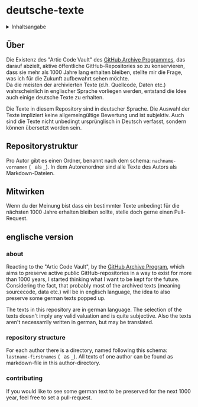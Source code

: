 # deutsche-texte

<details>
<summary>Inhaltsangabe</summary>

- [Über](#%c3%9cber)
- [Repositorystruktur](#repositorystruktur)
- [Mitwirken](#mitwirken)
- [englische version](#englische-version)
  - [about](#about)
  - [repository structure](#repository-structure)
  - [contributing](#contributing)
</details>

## Über
Die Existenz des "Artic Code Vault" des [GitHub Archive Programmes](https://archiveprogram.github.com/), das darauf abzielt, aktive öffentliche GitHub-Repositories so zu konservieren, dass sie mehr als 1000 Jahre lang erhalten bleiben, stellte mir die Frage, was ich für die Zukunft aufbewahrt sehen möchte. <br>
Da die meisten der archivierten Texte (d.h. Quellcode, Daten etc.) wahrscheinlich in englischer Sprache vorliegen werden, entstand die Idee auch einige deutsche Texte zu erhalten. 

Die Texte in diesem Repository sind in deutscher Sprache. Die Auswahl der Texte impliziert keine allgemeingültige Bewertung und ist subjektiv. Auch sind die Texte nicht unbedingt ursprünglisch in Deutsch verfasst, sondern können übersetzt worden sein.

## Repositorystruktur
Pro Autor gibt es einen Ordner, benannt nach dem schema: `nachname-vornamen` (` ` als `_`). In dem Autorenordner sind alle Texte des Autors als Markdown-Dateien.

## Mitwirken
Wenn du der Meinung bist dass ein bestimmter Texte unbedingt für die nächsten 1000 Jahre erhalten bleiben sollte, stelle doch gerne einen Pull-Request.

## englische version

### about
Reacting to the "Artic Code Vault", by the [GitHub Archive Program](https://archiveprogram.github.com/), which aims to preserve active public GitHub-repositories in a way to exist for more than 1000 years, I started thinking what I want to be kept for the future. <br>
Considering the fact, that probably most of the archived texts (meaning sourcecode, data etc.) will be in englisch language, the idea to also preserve some german texts popped up. 

The texts in this repository are in german language. The selection of the texts doesn't imply any valid valuation and is quite subjective. Also the texts aren't necessarrily written in german, but may be translated.

### repository structure
For each author there is a directory, named following this schema: `lastname-firstnames` (` ` as `_`). All texts of one author can be found as markdown-file in this author-directory.

### contributing
If you would like to see some german text to be preserved for the next 1000 year, feel free to set a pull-request.
